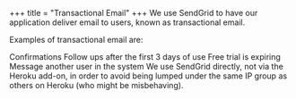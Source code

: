 +++
title = "Transactional Email"
+++
We use SendGrid to have our application deliver email to users, known as transactional email.

Examples of transactional email are:

Confirmations
Follow ups after the first 3 days of use
Free trial is expiring
Message another user in the system
We use SendGrid directly, not via the Heroku add-on, in order to avoid being lumped under the same IP group as others on Heroku (who might be misbehaving).